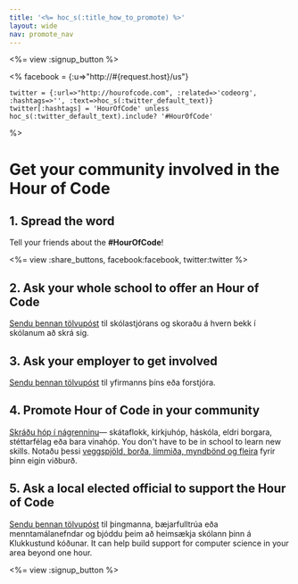 ```yaml
---
title: '<%= hoc_s(:title_how_to_promote) %>'
layout: wide
nav: promote_nav
---
```

<%= view :signup_button %>

<%
    facebook = {:u=>"http://#{request.host}/us"}

    twitter = {:url=>"http://hourofcode.com", :related=>'codeorg', :hashtags=>'', :text=>hoc_s(:twitter_default_text)}
    twitter[:hashtags] = 'HourOfCode' unless hoc_s(:twitter_default_text).include? '#HourOfCode'
%>

# Get your community involved in the Hour of Code

## 1. Spread the word

Tell your friends about the **#HourOfCode**!

<%= view :share_buttons, facebook:facebook, twitter:twitter %>

## 2. Ask your whole school to offer an Hour of Code

[Sendu þennan tölvupóst](<%= resolve_url('/promote/resources#sample-emails') %>) til skólastjórans og skoraðu á hvern bekk í skólanum að skrá sig.

## 3. Ask your employer to get involved

[Sendu þennan tölvupóst](<%= resolve_url('/promote/resources#sample-emails') %>) til yfirmanns þíns eða forstjóra.

## 4. Promote Hour of Code in your community

[Skráðu hóp í nágrenninu](<%= resolve_url('/promote/resources#sample-emails') %>)— skátaflokk, kirkjuhóp, háskóla, eldri borgara, stéttarfélag eða bara vinahóp. You don't have to be in school to learn new skills. Notaðu þessi [veggspjöld, borða, límmiða, myndbönd og fleira](<%= resolve_url('/promote/resources') %>) fyrir þinn eigin viðburð.

## 5. Ask a local elected official to support the Hour of Code

[Sendu þennan tölvupóst](<%= resolve_url('/promote/resources#sample-emails') %>) til þingmanna, bæjarfulltrúa eða menntamálanefndar og bjóddu þeim að heimsækja skólann þinn á Klukkustund kóðunar. It can help build support for computer science in your area beyond one hour.

<%= view :signup_button %>